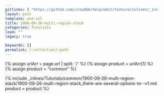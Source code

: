 ```yaml
---
gitlinks: [ "https://github.com/cloud66/help/edit/feature/inlines/_includes/_inlines/Tutorials/common/1900-09-26-multi-region-stack/1900-09-26-multi-region-stack_there-are-several-options-to--v1.md" ]
layout: post
template: one-col
title: 1900-09-26-multi-region-stack
categories: Tutorials
lead: ""
legacy: true

keywords: []
permalink: /:collection/:path
---
```


{% assign urlArr = page.url | split: '/' %}
{% assign product = urlArr[1] %}
{% assign product = "common" %}

{% include _inlines/Tutorials/common/1900-09-26-multi-region-stack/1900-09-26-multi-region-stack_there-are-several-options-to--v1.md  product = product %}
